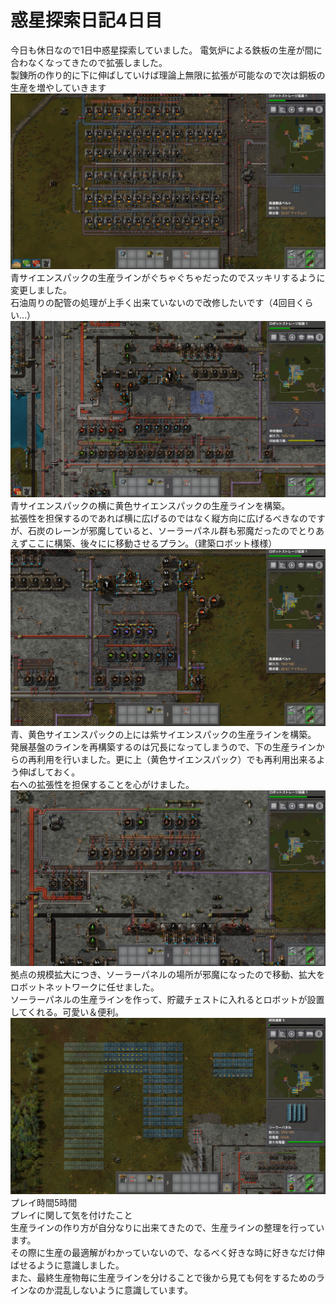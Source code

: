 # 惑星探索日記4日目
今日も休日なので1日中惑星探索していました。 
電気炉による鉄板の生産が間に合わなくなってきたので拡張しました。  
製錬所の作り的に下に伸ばしていけば理論上無限に拡張が可能なので次は銅板の生産を増やしていきます  
![電気炉製錬所増築](./../asset/day04/img_01.png)
青サイエンスパックの生産ラインがぐちゃぐちゃだったのでスッキリするように変更しました。  
石油周りの配管の処理が上手く出来ていないので改修したいです（4回目くらい…）  
![青サイエンスパックラインの変更](./../asset/day04/img_02.png)
青サイエンスパックの横に黄色サイエンスパックの生産ラインを構築。  
拡張性を担保するのであれば横に広げるのではなく縦方向に広げるべきなのですが、石炭のレーンが邪魔していると、ソーラーパネル群も邪魔だったのでとりあえずここに構築、後々にに移動させるプラン。（建築ロボット様様）
![黄サイエンスパック](./../asset/day04/img_03.png)
青、黄色サイエンスパックの上には紫サイエンスパックの生産ラインを構築。  
発展基盤のラインを再構築するのは冗長になってしまうので、下の生産ラインからの再利用を行いました。更に上（黄色サイエンスパック）でも再利用出来るよう伸ばしておく。  
右への拡張性を担保することを心がけました。  
![紫サイエンスパック移動](./../asset/day04/img_04.png)
拠点の規模拡大につき、ソーラーパネルの場所が邪魔になったので移動、拡大をロボットネットワークに任せました。  
ソーラーパネルの生産ラインを作って、貯蔵チェストに入れるとロボットが設置してくれる。可愛い＆便利。  
![ソーラーパネル増設withロボット](./../asset/day04/img_05.png)
プレイ時間5時間   
プレイに関して気を付けたこと  
生産ラインの作り方が自分なりに出来てきたので、生産ラインの整理を行っています。  
その際に生産の最適解がわかっていないので、なるべく好きな時に好きなだけ伸ばせるように意識しました。  
また、最終生産物毎に生産ラインを分けることで後から見ても何をするためのラインなのか混乱しないように意識しています。  
